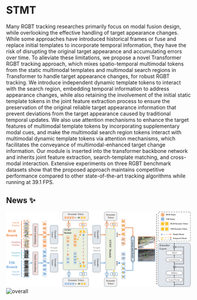 # STMT
Many RGBT tracking researches primarily focus on modal fusion design, while overlooking the effective handling of target appearance changes. While some approaches have introduced historical frames or fuse and replace initial templates to incorporate temporal information, they have the risk of disrupting the original target appearance and accumulating errors over time. To alleviate these limitations, we propose a novel Transformer RGBT tracking approach, which mixes spatio-temporal multimodal tokens from the static multimodal templates and multimodal search regions in Transformer to handle target appearance changes, for robust RGBT tracking. We introduce independent dynamic template tokens to interact with the search region, embedding temporal information to address appearance changes, while also retaining the involvement of the initial static template tokens in the joint feature extraction process to ensure the preservation of the original reliable target appearance information that prevent deviations from the target appearance caused by traditional temporal updates. We also use attention mechanisms to enhance the target features of multimodal template tokens by incorporating supplementary modal cues, and make the multimodal search region tokens interact with multimodal dynamic template tokens via attention mechanisms, which facilitates the conveyance of multimodal-enhanced target change information. Our module is inserted into the transformer backbone network and inherits joint feature extraction, search-template matching, and cross-modal interaction. Extensive experiments on three RGBT benchmark datasets show that the proposed approach maintains competitive performance compared to other state-of-the-art tracking algorithms while running at 39.1 FPS. 

## News :sparkles: 

![overall](doc/pic/overall2-Roma-SimpleColor.png)
![overall](doc/pic/tracker_result-2.png)

<!-- <html>
<div style="width: 100%; height: 600px;">
<canvas id="pdf-overall" style="border: 1px solid;"></canvas>
</div>
<div style="width: 100%; height: 600px;">
<canvas id="pdf-result" style="border: 1px solid;"></canvas>
</div>

<script>
var overall = 'https://github.com/YINGHAIDADA/STMT/raw/main/doc/pic/overall2-Roma-SimpleColor.pdf';
var stmt = 'https://github.com/YINGHAIDADA/STMT/raw/main/doc/pic/fig-stmt-SimpleColor.pdf';
var result = 'https://github.com/YINGHAIDADA/STMT/raw/main/doc/pic/tracker_result-2.pdf';

// 使用pdf.js渲染和显示PDF
pdfjsLib.getDocument(overall).promise.then(function(pdfDoc) {
 var canvas = document.getElementById('pdf-overall');
 var context = canvas.getContext('2d');

 // 获取PDF的第一页
 pdfDoc.getPage(1).then(function(page) {
   var viewport = page.getViewport({scale: 1});
   canvas.height = viewport.height;
   canvas.width = viewport.width;

   // 渲染PDF页面到canvas
   page.render({canvasContext: context, viewport: viewport});
 });
});

pdfjsLib.getDocument(result).promise.then(function(pdfDoc) {
 var canvas = document.getElementById('pdf-result');
 var context = canvas.getContext('2d');

 // 获取PDF的第一页
 pdfDoc.getPage(1).then(function(page) {
   var viewport = page.getViewport({scale: 1});
   canvas.height = viewport.height;
   canvas.width = viewport.width;

   // 渲染PDF页面到canvas
   page.render({canvasContext: context, viewport: viewport});
 });
});
</script>

<script src="https://mozilla.github.io/pdf.js/build/pdf.js"></script>
</html> -->
